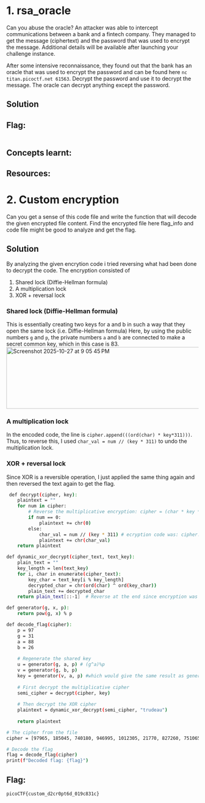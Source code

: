 # 1. rsa_oracle 

Can you abuse the oracle?
An attacker was able to intercept communications between a bank and a fintech company. They managed to get the message (ciphertext) and the password that was used to encrypt the message.
Additional details will be available after launching your challenge instance.

After some intensive reconnaissance, they found out that the bank has an oracle that was used to encrypt the password and can be found here ```nc titan.picoctf.net 61563```. Decrypt the password and use it to decrypt the message. The oracle can decrypt anything except the password.

## Solution

## Flag:
```

```

## Concepts learnt:


## Resources:

# 2. Custom encryption

Can you get a sense of this code file and write the function that will decode the given encrypted file content.
Find the encrypted file here flag_info and code file might be good to analyze and get the flag.

## Solution

By analyzing the given encrytion code i tried reversing what had been done to decrypt the code. 
The encryption consisted of 
1. Shared lock (Diffie-Hellman formula)
2. A multiplication lock
3. XOR + reversal lock

### Shared lock (Diffie-Hellman formula)
This is essentially creating two keys for a and b in such a way that they open the same lock (i.e. Diffie-Hellman formula)
Here, by using the public numbers ```g``` and ```p```, the private numbers ```a``` and ```b``` are connected to make a secret common key, which in this case is 83.
<img width="677" height="161" alt="Screenshot 2025-10-27 at 9 05 45 PM" src="https://github.com/user-attachments/assets/bc8559bb-08a4-4877-81fd-06134b72e137" />

### A multiplication lock
In the encoded code, the line is ```cipher.append(((ord(char) * key*311)))```. Thus, to reverse this, I used ```char_val = num // (key * 311)``` to undo the multiplication lock. 

### XOR + reversal lock
Since XOR is a reversible operation, I just applied the same thing again and then reversed the text again to get the flag.


```bash
 def decrypt(cipher, key):
    plaintext = ""
    for num in cipher:
        # Reverse the multiplicative encryption: cipher = (char * key * 311)
        if num == 0:
            plaintext += chr(0)
        else:
            char_val = num // (key * 311) # ecryption code was: cipher.append(((ord(char) * key*311))) thus, we divide to reverse
            plaintext += chr(char_val)
    return plaintext

def dynamic_xor_decrypt(cipher_text, text_key):
    plain_text = ""
    key_length = len(text_key)
    for i, char in enumerate(cipher_text):
        key_char = text_key[i % key_length]
        decrypted_char = chr(ord(char) ^ ord(key_char))
        plain_text += decrypted_char
    return plain_text[::-1]  # Reverse at the end since encryption was reversed at the beginning 

def generator(g, x, p):
    return pow(g, x) % p

def decode_flag(cipher):
    p = 97
    g = 31
    a = 88
    b = 26
    
    # Regenerate the shared key
    u = generator(g, a, p) # (g^a)%p
    v = generator(g, b, p)
    key = generator(v, a, p) #which would give the same result as generator(u, b, p) i.e. 83
    
    # First decrypt the multiplicative cipher
    semi_cipher = decrypt(cipher, key)
    
    # Then decrypt the XOR cipher
    plaintext = dynamic_xor_decrypt(semi_cipher, "trudeau")
    
    return plaintext

# The cipher from the file
cipher = [97965, 185045, 740180, 946995, 1012305, 21770, 827260, 751065, 718410, 457170, 0, 903455, 228585, 54425, 740180, 0, 239470, 936110, 10885, 674870, 261240, 293895, 65310, 65310, 185045, 65310, 283010, 555135, 348320, 533365, 283010, 76195, 130620, 185045]

# Decode the flag
flag = decode_flag(cipher)
print(f"Decoded flag: {flag}")
```

## Flag:
```
picoCTF{custom_d2cr0pt6d_019c831c}
```

